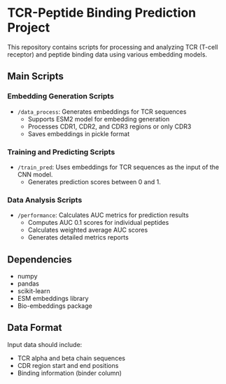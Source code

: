 # TCR-Peptide Binding Prediction Project

This repository contains scripts for processing and analyzing TCR (T-cell receptor) and peptide binding data using various embedding models.

## Main Scripts

### Embedding Generation Scripts
- `/data_process`: Generates embeddings for TCR sequences
  - Supports ESM2 model for embedding generation
  - Processes CDR1, CDR2, and CDR3 regions or only CDR3
  - Saves embeddings in pickle format

### Training and Predicting Scripts
- `/train_pred`: Uses embeddings for TCR sequences as the input of the CNN model. 
  - Generates prediction scores between 0 and 1.

### Data Analysis Scripts
- `/performance`: Calculates AUC metrics for prediction results
  - Computes AUC 0.1 scores for individual peptides
  - Calculates weighted average AUC scores
  - Generates detailed metrics reports

## Dependencies
- numpy
- pandas
- scikit-learn
- ESM embeddings library
- Bio-embeddings package

## Data Format
Input data should include:
- TCR alpha and beta chain sequences
- CDR region start and end positions
- Binding information (binder column)
